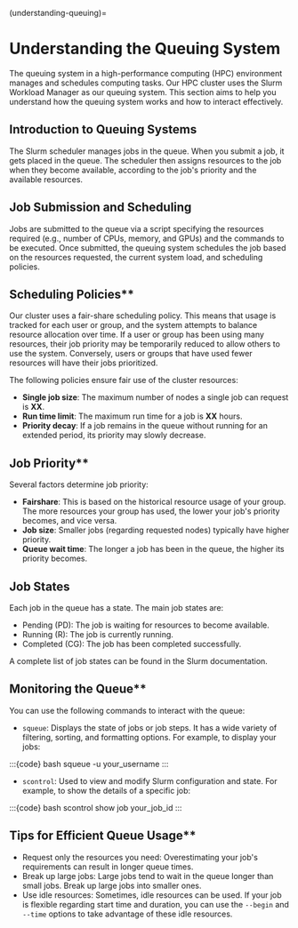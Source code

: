 (understanding-queuing)=
# Understanding the Queuing System

The queuing system in a high-performance computing (HPC) environment manages and schedules computing tasks. Our HPC cluster uses the Slurm Workload Manager as our queuing system. This section aims to help you understand how the queuing system works and how to interact effectively.

## Introduction to Queuing Systems

The Slurm scheduler manages jobs in the queue. When you submit a job, it gets placed in the queue. The scheduler then assigns resources to the job when they become available, according to the job's priority and the available resources.

## Job Submission and Scheduling

Jobs are submitted to the queue via a script specifying the resources required (e.g., number of CPUs, memory, and GPUs) and the commands to be executed. Once submitted, the queuing system schedules the job based on the resources requested, the current system load, and scheduling policies.

## Scheduling Policies**

Our cluster uses a fair-share scheduling policy. This means that usage is tracked for each user or group, and the system attempts to balance resource allocation over time. If a user or group has been using many resources, their job priority may be temporarily reduced to allow others to use the system. Conversely, users or groups that have used fewer resources will have their jobs prioritized.

The following policies ensure fair use of the cluster resources:

- **Single job size**: The maximum number of nodes a single job can request is **XX**.
- **Run time limit**: The maximum run time for a job is **XX** hours.
- **Priority decay**: If a job remains in the queue without running for an extended period, its priority may slowly decrease.

## Job Priority**

Several factors determine job priority:

- **Fairshare**: This is based on the historical resource usage of your group. The more resources your group has used, the lower your job's priority becomes, and vice versa.
- **Job size**: Smaller jobs (regarding requested nodes) typically have higher priority.
- **Queue wait time**: The longer a job has been in the queue, the higher its priority becomes.

## Job States

Each job in the queue has a state. The main job states are:

- Pending (PD): The job is waiting for resources to become available.
- Running (R): The job is currently running.
- Completed (CG): The job has been completed successfully.

A complete list of job states can be found in the Slurm documentation.

## Monitoring the Queue**

You can use the following commands to interact with the queue:

- `squeue`: Displays the state of jobs or job steps. It has a wide variety of filtering, sorting, and formatting options. For example, to display your jobs:

:::{code} bash
squeue -u your_username
:::

- `scontrol`: Used to view and modify Slurm configuration and state. For example, to show the details of a specific job:

:::{code} bash
scontrol show job your_job_id
:::

## Tips for Efficient Queue Usage**

- Request only the resources you need: Overestimating your job's requirements can result in longer queue times.
- Break up large jobs: Large jobs tend to wait in the queue longer than small jobs. Break up large jobs into smaller ones.
- Use idle resources: Sometimes, idle resources can be used. If your job is flexible regarding start time and duration, you can use the `--begin` and `--time` options to take advantage of these idle resources.
